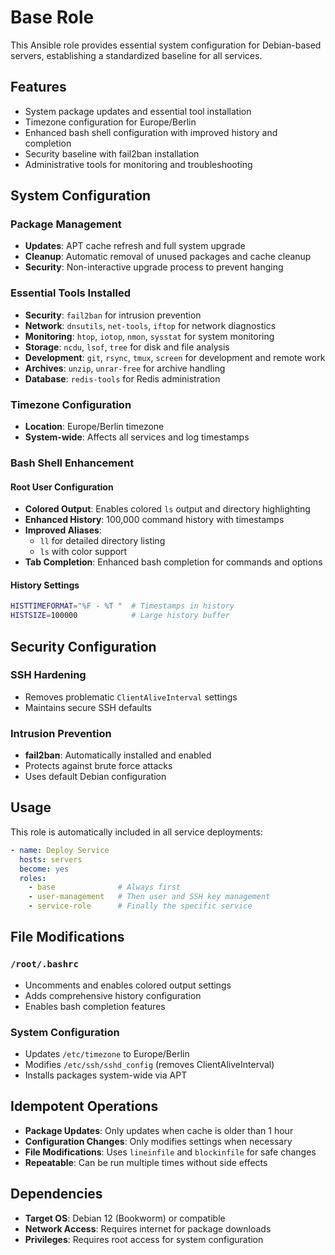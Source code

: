 # Base Role

This Ansible role provides essential system configuration for Debian-based servers, establishing a standardized baseline for all services.

## Features

- System package updates and essential tool installation
- Timezone configuration for Europe/Berlin
- Enhanced bash shell configuration with improved history and completion
- Security baseline with fail2ban installation
- Administrative tools for monitoring and troubleshooting

## System Configuration

### Package Management
- **Updates**: APT cache refresh and full system upgrade
- **Cleanup**: Automatic removal of unused packages and cache cleanup
- **Security**: Non-interactive upgrade process to prevent hanging

### Essential Tools Installed
- **Security**: `fail2ban` for intrusion prevention
- **Network**: `dnsutils`, `net-tools`, `iftop` for network diagnostics
- **Monitoring**: `htop`, `iotop`, `nmon`, `sysstat` for system monitoring
- **Storage**: `ncdu`, `lsof`, `tree` for disk and file analysis
- **Development**: `git`, `rsync`, `tmux`, `screen` for development and remote work
- **Archives**: `unzip`, `unrar-free` for archive handling
- **Database**: `redis-tools` for Redis administration

### Timezone Configuration
- **Location**: Europe/Berlin timezone
- **System-wide**: Affects all services and log timestamps

### Bash Shell Enhancement

#### Root User Configuration
- **Colored Output**: Enables colored `ls` output and directory highlighting
- **Enhanced History**: 100,000 command history with timestamps
- **Improved Aliases**: 
  - `ll` for detailed directory listing
  - `ls` with color support
- **Tab Completion**: Enhanced bash completion for commands and options

#### History Settings
```bash
HISTTIMEFORMAT="%F - %T "  # Timestamps in history
HISTSIZE=100000            # Large history buffer
```

## Security Configuration

### SSH Hardening
- Removes problematic `ClientAliveInterval` settings
- Maintains secure SSH defaults

### Intrusion Prevention
- **fail2ban**: Automatically installed and enabled
- Protects against brute force attacks
- Uses default Debian configuration

## Usage

This role is automatically included in all service deployments:

```yaml
- name: Deploy Service
  hosts: servers
  become: yes
  roles:
    - base              # Always first
    - user-management   # Then user and SSH key management
    - service-role      # Finally the specific service
```

## File Modifications

### `/root/.bashrc`
- Uncomments and enables colored output settings
- Adds comprehensive history configuration
- Enables bash completion features

### System Configuration
- Updates `/etc/timezone` to Europe/Berlin
- Modifies `/etc/ssh/sshd_config` (removes ClientAliveInterval)
- Installs packages system-wide via APT

## Idempotent Operations

- **Package Updates**: Only updates when cache is older than 1 hour
- **Configuration Changes**: Only modifies settings when necessary
- **File Modifications**: Uses `lineinfile` and `blockinfile` for safe changes
- **Repeatable**: Can be run multiple times without side effects

## Dependencies

- **Target OS**: Debian 12 (Bookworm) or compatible
- **Network Access**: Requires internet for package downloads
- **Privileges**: Requires root access for system configuration

